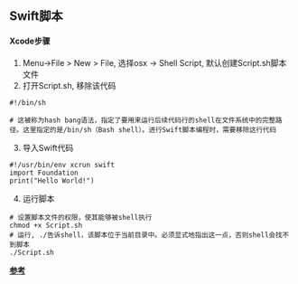 ## Swift脚本



#### Xcode步骤

1. Menu->File > New > File, 选择osx -> Shell Script, 默认创建Script.sh脚本文件
2. 打开Script.sh, 移除该代码

```
#!/bin/sh

# 这被称为hash bang语法，指定了要用来运行后续代码行的shell在文件系统中的完整路径。这里指定的是/bin/sh（Bash shell）。进行Swift脚本编程时，需要移除这行代码
```

3. 导入Swift代码

```
#!/usr/bin/env xcrun swift
import Foundation
print("Hello World!")
```

4. 运行脚本

```
# 设置脚本文件的权限，使其能够被shell执行
chmod +x Script.sh 
# 运行, ./告诉shell，该脚本位于当前目录中。必须显式地指出这一点，否则shell会找不到脚本
./Script.sh
```



[**参考**](https://www.cnblogs.com/hd1992/articles/5150556.html)

